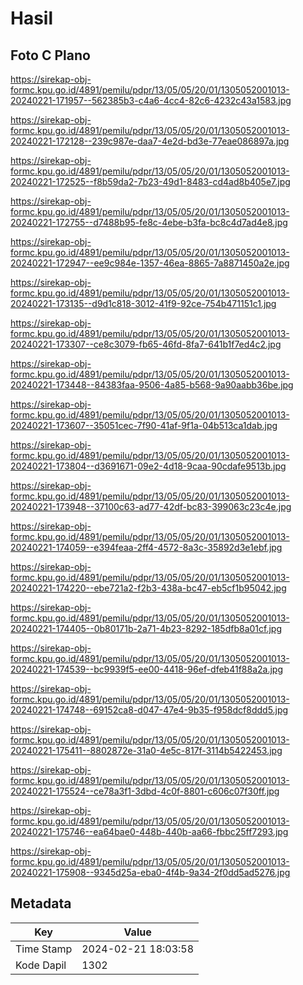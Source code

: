 # Hasil

## Foto C Plano

https://sirekap-obj-formc.kpu.go.id/4891/pemilu/pdpr/13/05/05/20/01/1305052001013-20240221-171957--562385b3-c4a6-4cc4-82c6-4232c43a1583.jpg

https://sirekap-obj-formc.kpu.go.id/4891/pemilu/pdpr/13/05/05/20/01/1305052001013-20240221-172128--239c987e-daa7-4e2d-bd3e-77eae086897a.jpg

https://sirekap-obj-formc.kpu.go.id/4891/pemilu/pdpr/13/05/05/20/01/1305052001013-20240221-172525--f8b59da2-7b23-49d1-8483-cd4ad8b405e7.jpg

https://sirekap-obj-formc.kpu.go.id/4891/pemilu/pdpr/13/05/05/20/01/1305052001013-20240221-172755--d7488b95-fe8c-4ebe-b3fa-bc8c4d7ad4e8.jpg

https://sirekap-obj-formc.kpu.go.id/4891/pemilu/pdpr/13/05/05/20/01/1305052001013-20240221-172947--ee9c984e-1357-46ea-8865-7a8871450a2e.jpg

https://sirekap-obj-formc.kpu.go.id/4891/pemilu/pdpr/13/05/05/20/01/1305052001013-20240221-173135--d9d1c818-3012-41f9-92ce-754b471151c1.jpg

https://sirekap-obj-formc.kpu.go.id/4891/pemilu/pdpr/13/05/05/20/01/1305052001013-20240221-173307--ce8c3079-fb65-46fd-8fa7-641b1f7ed4c2.jpg

https://sirekap-obj-formc.kpu.go.id/4891/pemilu/pdpr/13/05/05/20/01/1305052001013-20240221-173448--84383faa-9506-4a85-b568-9a90aabb36be.jpg

https://sirekap-obj-formc.kpu.go.id/4891/pemilu/pdpr/13/05/05/20/01/1305052001013-20240221-173607--35051cec-7f90-41af-9f1a-04b513ca1dab.jpg

https://sirekap-obj-formc.kpu.go.id/4891/pemilu/pdpr/13/05/05/20/01/1305052001013-20240221-173804--d3691671-09e2-4d18-9caa-90cdafe9513b.jpg

https://sirekap-obj-formc.kpu.go.id/4891/pemilu/pdpr/13/05/05/20/01/1305052001013-20240221-173948--37100c63-ad77-42df-bc83-399063c23c4e.jpg

https://sirekap-obj-formc.kpu.go.id/4891/pemilu/pdpr/13/05/05/20/01/1305052001013-20240221-174059--e394feaa-2ff4-4572-8a3c-35892d3e1ebf.jpg

https://sirekap-obj-formc.kpu.go.id/4891/pemilu/pdpr/13/05/05/20/01/1305052001013-20240221-174220--ebe721a2-f2b3-438a-bc47-eb5cf1b95042.jpg

https://sirekap-obj-formc.kpu.go.id/4891/pemilu/pdpr/13/05/05/20/01/1305052001013-20240221-174405--0b80171b-2a71-4b23-8292-185dfb8a01cf.jpg

https://sirekap-obj-formc.kpu.go.id/4891/pemilu/pdpr/13/05/05/20/01/1305052001013-20240221-174539--bc9939f5-ee00-4418-96ef-dfeb41f88a2a.jpg

https://sirekap-obj-formc.kpu.go.id/4891/pemilu/pdpr/13/05/05/20/01/1305052001013-20240221-174748--69152ca8-d047-47e4-9b35-f958dcf8ddd5.jpg

https://sirekap-obj-formc.kpu.go.id/4891/pemilu/pdpr/13/05/05/20/01/1305052001013-20240221-175411--8802872e-31a0-4e5c-817f-3114b5422453.jpg

https://sirekap-obj-formc.kpu.go.id/4891/pemilu/pdpr/13/05/05/20/01/1305052001013-20240221-175524--ce78a3f1-3dbd-4c0f-8801-c606c07f30ff.jpg

https://sirekap-obj-formc.kpu.go.id/4891/pemilu/pdpr/13/05/05/20/01/1305052001013-20240221-175746--ea64bae0-448b-440b-aa66-fbbc25ff7293.jpg

https://sirekap-obj-formc.kpu.go.id/4891/pemilu/pdpr/13/05/05/20/01/1305052001013-20240221-175908--9345d25a-eba0-4f4b-9a34-2f0dd5ad5276.jpg


## Metadata

| Key        | Value               |
| ---------- | ------------------- |
| Time Stamp | 2024-02-21 18:03:58 |
| Kode Dapil | 1302                |



